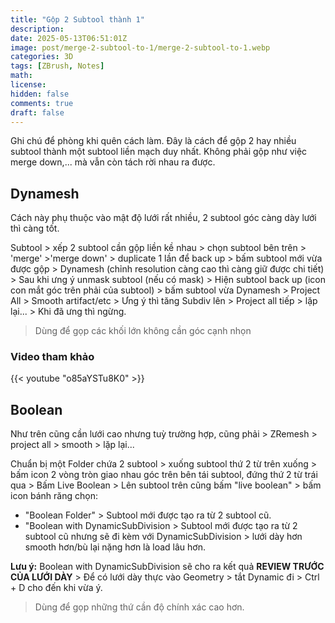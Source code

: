 ```yaml
---
title: "Gộp 2 Subtool thành 1"
description: 
date: 2025-05-13T06:51:01Z
image: post/merge-2-subtool-to-1/merge-2-subtool-to-1.webp
categories: 3D
tags: [ZBrush, Notes]
math: 
license: 
hidden: false
comments: true
draft: false
---
```

Ghi chú để phòng khi quên cách làm. Đây là cách để gộp 2 hay nhiều subtool thành một subtool liền mạch duy nhất. Không phải gộp như việc merge down,... mà vẫn còn tách rời nhau ra được.

## Dynamesh

Cách này phụ thuộc vào mật độ lưới rất nhiều, 2 subtool góc càng dày lưới thì càng tốt.

Subtool > xếp 2 subtool cần gộp liền kề nhau > chọn subtool bên trên > 'merge' >'merge down' > duplicate 1 lần để back up > bấm subtool mới vừa được gộp > Dynamesh (chỉnh resolution càng cao thì càng giữ được chi tiết) > Sau khi ưng ý unmask subtool (nếu có mask) > Hiện subtool back up (icon con mắt góc trên phải của subtool) > bấm subtool vừa Dynamesh > Project All > Smooth artifact/etc > Ưng ý thì tăng Subdiv lên > Project all tiếp > lặp lại... > Khi đã ưng thì ngừng.

> Dùng để gọp các khối lớn không cần góc cạnh nhọn

### Video tham khảo

{{< youtube "o85aYSTu8K0" >}}

## Boolean

Như trên cũng cần lưới cao nhưng tuỳ trường hợp, cũng phải > ZRemesh > project all > smooth > lặp lại...

Chuẩn bị một Folder chứa 2 subtool > xuống subtool thứ 2 từ trên xuống > bấm icon 2 vòng tròn giao nhau góc trên bên tái subtool, đứng thứ 2 từ trái qua > Bấm Live Boolean > Lên subtool trên cũng bấm "live boolean" > bấm icon bánh răng chọn:

- "Boolean Folder" > Subtool mới được tạo ra từ 2 subtool cũ.
- "Boolean with DynamicSubDivision > Subtool mới được tạo ra từ 2 subtool cũ nhưng sẽ đi kèm với DynamicSubDivision > lưới dày hơn smooth hơn/bù lại nặng hơn là load lâu hơn.

**Lưu ý:** Boolean with DynamicSubDivision sẽ cho ra kết quả **REVIEW TRƯỚC CỦA LƯỚI DÀY** > Để có lưới dày thực vào Geometry > tắt Dynamic đi > Ctrl + D cho đến khi vừa ý.

> Dùng để gọp những thứ cần độ chính xác cao hơn.
